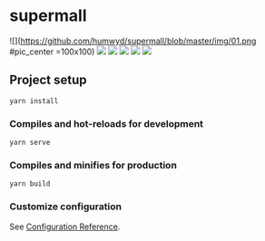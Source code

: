 # supermall
![](https://github.com/humwyd/supermall/blob/master/img/01.png #pic_center =100x100)
![](https://github.com/humwyd/supermall/blob/master/img/02.png)
![](https://github.com/humwyd/supermall/blob/master/img/03.png)
![](https://github.com/humwyd/supermall/blob/master/img/04.png)
![](https://github.com/humwyd/supermall/blob/master/img/05.png)
![](https://github.com/humwyd/supermall/blob/master/img/06.png)

## Project setup
```
yarn install
```

### Compiles and hot-reloads for development
```
yarn serve
```

### Compiles and minifies for production
```
yarn build
```

### Customize configuration
See [Configuration Reference](https://cli.vuejs.org/config/).
